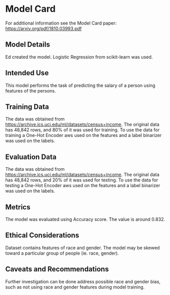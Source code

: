# Model Card

For additional information see the Model Card paper: https://arxiv.org/pdf/1810.03993.pdf

## Model Details

Ed created the model. Logistic Regression from scikit-learn was used.

## Intended Use

This model performs the task of predicting the salary of a person using features of the persons.

## Training Data

The data was obtained from https://archive.ics.uci.edu/ml/datasets/census+income.
The original data has 48,842 rows, and 80% of it was used for training.
To use the data for training a One-Hot Encoder aws used on the features and a label binarizer was used on the labels.

## Evaluation Data

The data was obtained from  https://archive.ics.uci.edu/ml/datasets/census+income.
The original data has 48,842 rows, and 20% of it was used for testing.
To use the data for testing a One-Hot Encoder aws used on the features and a label binarizer was used on the labels.

## Metrics

The model was evaluated using Accuracy score. The value is around 0.832.

## Ethical Considerations
Dataset contains features of race and gender. 
The model may be skewed toward a particular group of people (ie. race, gender). 

## Caveats and Recommendations

Further investigation can be done address possible race and gender bias, such as not using race and gender features during model training.